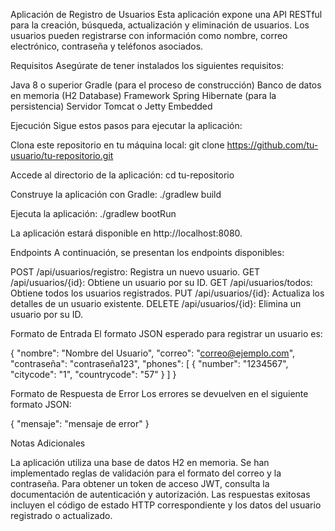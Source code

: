 Aplicación de Registro de Usuarios
Esta aplicación expone una API RESTful para la creación, búsqueda, actualización y eliminación de usuarios. Los usuarios pueden registrarse con información como nombre, correo electrónico, contraseña y teléfonos asociados.

Requisitos
Asegúrate de tener instalados los siguientes requisitos:

Java 8 o superior
Gradle (para el proceso de construcción)
Banco de datos en memoria (H2 Database)
Framework Spring
Hibernate (para la persistencia)
Servidor Tomcat o Jetty Embedded


Ejecución
Sigue estos pasos para ejecutar la aplicación:

Clona este repositorio en tu máquina local:
git clone https://github.com/tu-usuario/tu-repositorio.git


Accede al directorio de la aplicación:
cd tu-repositorio


Construye la aplicación con Gradle:
./gradlew build

Ejecuta la aplicación:
./gradlew bootRun

La aplicación estará disponible en http://localhost:8080.

Endpoints
A continuación, se presentan los endpoints disponibles:

POST /api/usuarios/registro: Registra un nuevo usuario.
GET /api/usuarios/{id}: Obtiene un usuario por su ID.
GET /api/usuarios/todos: Obtiene todos los usuarios registrados.
PUT /api/usuarios/{id}: Actualiza los detalles de un usuario existente.
DELETE /api/usuarios/{id}: Elimina un usuario por su ID.

Formato de Entrada
El formato JSON esperado para registrar un usuario es:

{
"nombre": "Nombre del Usuario",
"correo": "correo@ejemplo.com",
"contraseña": "contraseña123",
"phones": [
{
"number": "1234567",
"citycode": "1",
"countrycode": "57"
}
]
}

Formato de Respuesta de Error
Los errores se devuelven en el siguiente formato JSON:

{
"mensaje": "mensaje de error"
}

Notas Adicionales

La aplicación utiliza una base de datos H2 en memoria.
Se han implementado reglas de validación para el formato del correo y la contraseña.
Para obtener un token de acceso JWT, consulta la documentación de autenticación y autorización.
Las respuestas exitosas incluyen el código de estado HTTP correspondiente y los datos del usuario registrado o actualizado.
